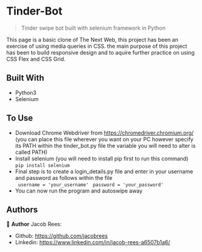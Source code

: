 # Tinder-Bot

> Tinder swipe bot built with selenium framework in Python

This page is a basic clone of The Next Web, this project has been an exercise of using media queries in CSS. the main purpose of this project has been to build responsive design and to aquire further practice on using CSS Flex and CSS Grid. 

## Built With

- Python3
- Selenium

## To Use

* Download Chrome Webdriver from https://chromedriver.chromium.org/ (you can place this file wherever you want on your PC however specify its PATH within the tinder_bot.py file the variable you will need to alter is called PATH)
* Install selenium (you will need to install pip first to run this command) `pip install selenium`
* Final step is to create a login_details.py file and enter in your username and password as follows within the file  
` username = 'your_username'` 
` password = 'your_password'`
* You can now run the program and autoswipe away

## Authors

👤 **Author**
Jacob Rees:
- Github: https://github.com/jacobrees
- Linkedin: https://www.linkedin.com/in/jacob-rees-a6507b1a6/


